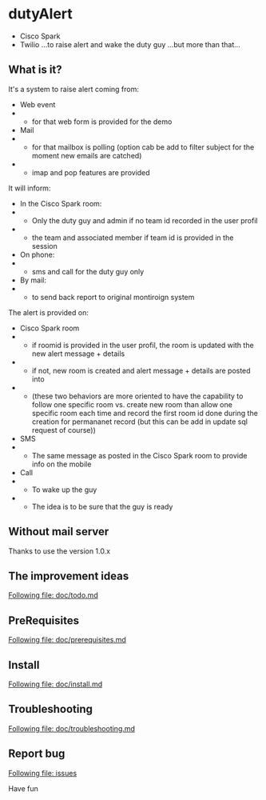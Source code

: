 # dutyAlert
* Cisco Spark
* Twilio
...to raise alert and wake the duty guy
...but more than that...

## What is it?
It's a system to raise alert coming from:
* Web event
* * for that web form is provided for the demo
* Mail
* * for that mailbox is polling (option cab be add to filter subject for the moment new emails are catched)
* * imap and pop features are provided

It will inform:
* In the Cisco Spark room:
* * Only the duty guy and admin if no team id recorded in the user profil
* * the team and associated member if team id is provided in the session
* On phone:
* * sms and call for the duty guy only
* By mail:
* * to send back report to original montiroign system

The alert is provided on:
* Cisco Spark room
* * if roomid is provided in the user profil, the room is updated with the new alert message + details
* * if not, new room is created and alert message + details are posted into
* * (these two behaviors are more oriented to have the capability to follow one specific room vs. create new room than allow one specific room each time and record the first room id done during the creation for permananet record (but this can be add in update sql request of course))
* SMS
* * The same message as posted in the Cisco Spark room to provide info on the mobile
* Call
* * To wake up the guy
* * The idea is to be sure that the guy is ready

## Without mail server
Thanks to use the version 1.0.x

## The improvement ideas
[Following file: doc/todo.md](doc/todo.md)

## PreRequisites
[Following file: doc/prerequisites.md](doc/prerequisites.md)

## Install
[Following file: doc/install.md](doc/install.md)

## Troubleshooting
[Following file: doc/troubleshooting.md](doc/troubleshooting.md)

## Report bug
[Following file: issues](issues)



Have fun
